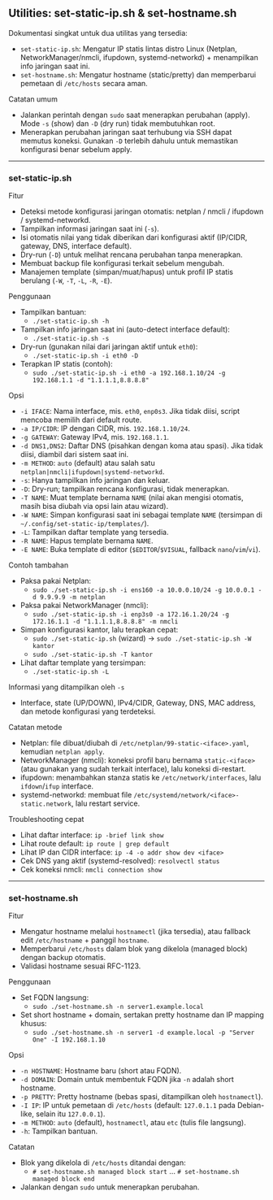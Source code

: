 ## Utilities: set-static-ip.sh & set-hostname.sh

Dokumentasi singkat untuk dua utilitas yang tersedia:
- `set-static-ip.sh`: Mengatur IP statis lintas distro Linux (Netplan, NetworkManager/nmcli, ifupdown, systemd-networkd) + menampilkan info jaringan saat ini.
- `set-hostname.sh`: Mengatur hostname (static/pretty) dan memperbarui pemetaan di `/etc/hosts` secara aman.

Catatan umum
- Jalankan perintah dengan `sudo` saat menerapkan perubahan (apply). Mode `-s` (show) dan `-D` (dry run) tidak membutuhkan root.
- Menerapkan perubahan jaringan saat terhubung via SSH dapat memutus koneksi. Gunakan `-D` terlebih dahulu untuk memastikan konfigurasi benar sebelum apply.

---

### set-static-ip.sh

Fitur
- Deteksi metode konfigurasi jaringan otomatis: netplan / nmcli / ifupdown / systemd-networkd.
- Tampilkan informasi jaringan saat ini (`-s`).
- Isi otomatis nilai yang tidak diberikan dari konfigurasi aktif (IP/CIDR, gateway, DNS, interface default).
- Dry-run (`-D`) untuk melihat rencana perubahan tanpa menerapkan.
- Membuat backup file konfigurasi terkait sebelum mengubah.
- Manajemen template (simpan/muat/hapus) untuk profil IP statis berulang (`-W`, `-T`, `-L`, `-R`, `-E`).

Penggunaan
- Tampilkan bantuan:
  - `./set-static-ip.sh -h`
- Tampilkan info jaringan saat ini (auto-detect interface default):
  - `./set-static-ip.sh -s`
- Dry-run (gunakan nilai dari jaringan aktif untuk `eth0`):
  - `./set-static-ip.sh -i eth0 -D`
- Terapkan IP statis (contoh):
  - `sudo ./set-static-ip.sh -i eth0 -a 192.168.1.10/24 -g 192.168.1.1 -d "1.1.1.1,8.8.8.8"`

Opsi
- `-i IFACE`: Nama interface, mis. `eth0`, `enp0s3`. Jika tidak diisi, script mencoba memilih dari default route.
- `-a IP/CIDR`: IP dengan CIDR, mis. `192.168.1.10/24`.
- `-g GATEWAY`: Gateway IPv4, mis. `192.168.1.1`.
- `-d DNS1,DNS2`: Daftar DNS (pisahkan dengan koma atau spasi). Jika tidak diisi, diambil dari sistem saat ini.
- `-m METHOD`: `auto` (default) atau salah satu `netplan|nmcli|ifupdown|systemd-networkd`.
- `-s`: Hanya tampilkan info jaringan dan keluar.
- `-D`: Dry-run; tampilkan rencana konfigurasi, tidak menerapkan.
- `-T NAME`: Muat template bernama `NAME` (nilai akan mengisi otomatis, masih bisa diubah via opsi lain atau wizard).
- `-W NAME`: Simpan konfigurasi saat ini sebagai template `NAME` (tersimpan di `~/.config/set-static-ip/templates/`).
- `-L`: Tampilkan daftar template yang tersedia.
- `-R NAME`: Hapus template bernama `NAME`.
- `-E NAME`: Buka template di editor (`$EDITOR`/`$VISUAL`, fallback `nano`/`vim`/`vi`).

Contoh tambahan
- Paksa pakai Netplan:
  - `sudo ./set-static-ip.sh -i ens160 -a 10.0.0.10/24 -g 10.0.0.1 -d 9.9.9.9 -m netplan`
- Paksa pakai NetworkManager (nmcli):
  - `sudo ./set-static-ip.sh -i enp3s0 -a 172.16.1.20/24 -g 172.16.1.1 -d "1.1.1.1,8.8.8.8" -m nmcli`
- Simpan konfigurasi kantor, lalu terapkan cepat:
  - `sudo ./set-static-ip.sh` (wizard) → `sudo ./set-static-ip.sh -W kantor`
  - `sudo ./set-static-ip.sh -T kantor`
- Lihat daftar template yang tersimpan:
  - `./set-static-ip.sh -L`

Informasi yang ditampilkan oleh `-s`
- Interface, state (UP/DOWN), IPv4/CIDR, Gateway, DNS, MAC address, dan metode konfigurasi yang terdeteksi.

Catatan metode
- Netplan: file dibuat/diubah di `/etc/netplan/99-static-<iface>.yaml`, kemudian `netplan apply`.
- NetworkManager (nmcli): koneksi profil baru bernama `static-<iface>` (atau gunakan yang sudah terkait interface), lalu koneksi di-restart.
- ifupdown: menambahkan stanza statis ke `/etc/network/interfaces`, lalu `ifdown`/`ifup` interface.
- systemd-networkd: membuat file `/etc/systemd/network/<iface>-static.network`, lalu restart service.

Troubleshooting cepat
- Lihat daftar interface: `ip -brief link show`
- Lihat route default: `ip route | grep default`
- Lihat IP dan CIDR interface: `ip -4 -o addr show dev <iface>`
- Cek DNS yang aktif (systemd-resolved): `resolvectl status`
- Cek koneksi nmcli: `nmcli connection show`

---

### set-hostname.sh

Fitur
- Mengatur hostname melalui `hostnamectl` (jika tersedia), atau fallback edit `/etc/hostname` + panggil `hostname`.
- Memperbarui `/etc/hosts` dalam blok yang dikelola (managed block) dengan backup otomatis.
- Validasi hostname sesuai RFC-1123.

Penggunaan
- Set FQDN langsung:
  - `sudo ./set-hostname.sh -n server1.example.local`
- Set short hostname + domain, sertakan pretty hostname dan IP mapping khusus:
  - `sudo ./set-hostname.sh -n server1 -d example.local -p "Server One" -I 192.168.1.10`

Opsi
- `-n HOSTNAME`: Hostname baru (short atau FQDN).
- `-d DOMAIN`: Domain untuk membentuk FQDN jika `-n` adalah short hostname.
- `-p PRETTY`: Pretty hostname (bebas spasi, ditampilkan oleh `hostnamectl`).
- `-I IP`: IP untuk pemetaan di `/etc/hosts` (default: `127.0.1.1` pada Debian-like, selain itu `127.0.0.1`).
- `-m METHOD`: `auto` (default), `hostnamectl`, atau `etc` (tulis file langsung).
- `-h`: Tampilkan bantuan.

Catatan
- Blok yang dikelola di `/etc/hosts` ditandai dengan:
  - `# set-hostname.sh managed block start` … `# set-hostname.sh managed block end`
- Jalankan dengan `sudo` untuk menerapkan perubahan.
